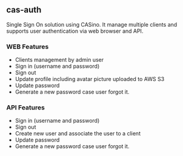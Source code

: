 ## cas-auth
Single Sign On solution using CASino.
It manage multiple clients and supports user authentication via web browser and API.

### WEB Features

* Clients management by admin user
* Sign in (username and password)
* Sign out
* Update profile including avatar picture uploaded to AWS S3
* Update password
* Generate a new password case user forgot it.

### API Features

* Sign in (username and password)
* Sign out
* Create new user and associate the user to a client
* Update password
* Generate a new password case user forgot it.
